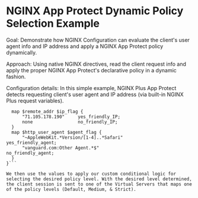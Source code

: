 # NGINX App Protect Dynamic Policy Selection Example 
Goal: Demonstrate how NGINX Configuration can evaluate the client's user agent info and IP address and apply a NGINX App Protect policy dynamically.

Approach: Using native NGINX directives, read the client request info and apply the proper NGINX App Protect's declarative policy in a dynamic fashion.

Configuration details: In this simple example, NGINX Plus App Protect detects requesting client's user agent and IP address (via built-in NGINX Plus request variables).  

```nginx
  map $remote_addr $ip_flag {
      "71.105.178.190"     yes_friendly_IP;
      none                 no_friendly_IP;
  }
  map $http_user_agent $agent_flag {
      "~AppleWebKit.*Version/[1-4]..*Safari"                                yes_friendly_agent;
      "vanguard.com:Other Agent.*$"                                         no_friendly_agent;
  }
}```

We then use the values to apply our custom conditional logic for selecting the desired policy level. With the desired level determined, the client session is sent to one of the Virtual Servers that maps one of the policy levels (Default, Medium, & Strict). 
